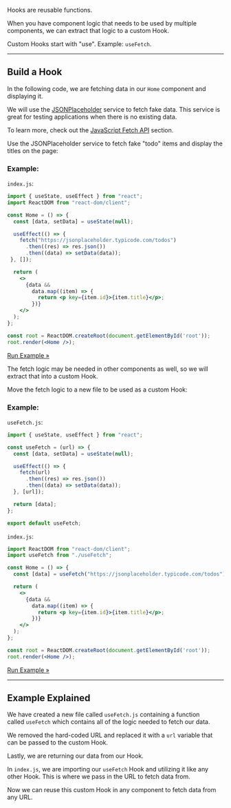 Hooks are reusable functions.

When you have component logic that needs to be used by multiple components, we can extract that logic to a custom Hook.

Custom Hooks start with "use". Example: `useFetch`.

---

## Build a Hook

In the following code, we are fetching data in our `Home` component and displaying it.

We will use the [JSONPlaceholder](https://jsonplaceholder.typicode.com/) service to fetch fake data. This service is great for testing applications when there is no existing data.

To learn more, check out the [JavaScript Fetch API](https://www.w3schools.com/js/js_api_fetch.asp) section.

Use the JSONPlaceholder service to fetch fake "todo" items and display the titles on the page:

### Example:

`index.js`:

```jsx
import { useState, useEffect } from "react";
import ReactDOM from "react-dom/client";

const Home = () => {
  const [data, setData] = useState(null);

  useEffect(() => {
    fetch("https://jsonplaceholder.typicode.com/todos")
      .then((res) => res.json())
      .then((data) => setData(data));
 }, []);

  return (
    <>
      {data &&
        data.map((item) => {
          return <p key={item.id}>{item.title}</p>;
        })}
    </>
  );
};

const root = ReactDOM.createRoot(document.getElementById('root'));
root.render(<Home />);
```

[Run Example »](https://www.w3schools.com/react/showreact.asp?filename=demo2_react_customhook1)

The fetch logic may be needed in other components as well, so we will extract that into a custom Hook.

Move the fetch logic to a new file to be used as a custom Hook:

### Example:

`useFetch.js`:

```jsx
import { useState, useEffect } from "react";

const useFetch = (url) => {
  const [data, setData] = useState(null);

  useEffect(() => {
    fetch(url)
      .then((res) => res.json())
      .then((data) => setData(data));
  }, [url]);

  return [data];
};

export default useFetch;
```

`index.js`:

```jsx
import ReactDOM from "react-dom/client";
import useFetch from "./useFetch";

const Home = () => {
  const [data] = useFetch("https://jsonplaceholder.typicode.com/todos");

  return (
    <>
      {data &&
        data.map((item) => {
          return <p key={item.id}>{item.title}</p>;
        })}
    </>
  );
};

const root = ReactDOM.createRoot(document.getElementById('root'));
root.render(<Home />);
```

[Run Example »](https://www.w3schools.com/react/showreact.asp?filename=demo2_react_customhook2)

---

## Example Explained

We have created a new file called `useFetch.js` containing a function called `useFetch` which contains all of the logic needed to fetch our data.

We removed the hard-coded URL and replaced it with a `url` variable that can be passed to the custom Hook.

Lastly, we are returning our data from our Hook.

In `index.js`, we are importing our `useFetch` Hook and utilizing it like any other Hook. This is where we pass in the URL to fetch data from.

Now we can reuse this custom Hook in any component to fetch data from any URL.